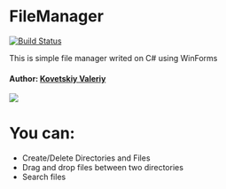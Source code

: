 # FileManager
[![Build Status](https://travis-ci.org/joemccann/dillinger.svg?branch=master)](https://travis-ci.org/joemccann/dillinger)

This is simple file manager writed on C# using WinForms
#### Author: [Kovetskiy Valeriy](https://t.me/kovetskiy)
![](https://i.screenshot.net/n0xqkcl)

# You can:

  - Create/Delete Directories and Files
  - Drag and drop files between two directories
  - Search files
